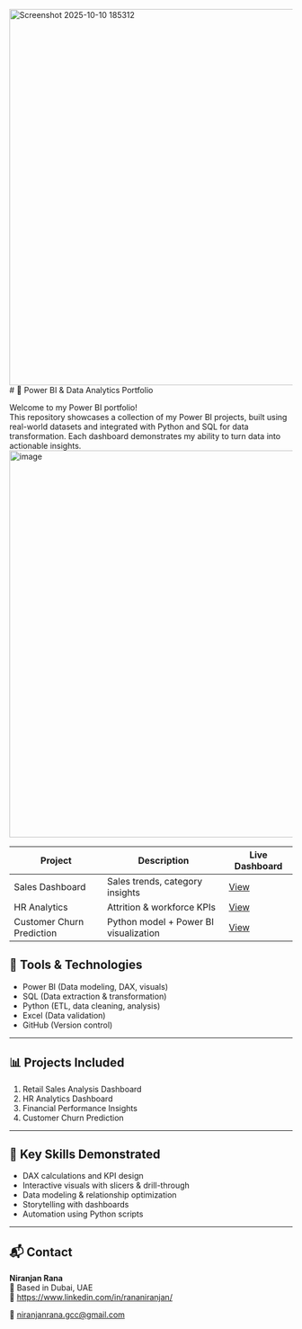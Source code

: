 <img width="1186" height="669" alt="Screenshot 2025-10-10 185312" src="https://github.com/user-attachments/assets/ea002cbe-965c-4ef2-bbcf-d2edba208251" /># 🌟 Power BI & Data Analytics Portfolio

Welcome to my Power BI portfolio!  
This repository showcases a collection of my Power BI projects, built using real-world datasets and integrated with Python and SQL for data transformation. Each dashboard demonstrates my ability to turn data into actionable insights.
<img width="1218" height="688" alt="image" src="https://github.com/user-attachments/assets/5376b628-1f2b-458c-85e3-3122c334aff2" />

| Project | Description | Live Dashboard |
|----------|--------------|----------------|
| Sales Dashboard | Sales trends, category insights | [View](https://github.com/niranjanranagcc/powerbi-data-analytics-portfolio/blob/main/Sales%20Dashboard.jpg) |
| HR Analytics | Attrition & workforce KPIs | [View](https://app.powerbi.com/view?r=YYY) |
| Customer Churn Prediction | Python model + Power BI visualization | [View](https://app.powerbi.com/view?r=ZZZ) |


## 🔧 Tools & Technologies
- Power BI (Data modeling, DAX, visuals)
- SQL (Data extraction & transformation)
- Python (ETL, data cleaning, analysis)
- Excel (Data validation)
- GitHub (Version control)

---

## 📊 Projects Included
1. Retail Sales Analysis Dashboard  
2. HR Analytics Dashboard  
3. Financial Performance Insights  
4. Customer Churn Prediction  

---

## 🧩 Key Skills Demonstrated
- DAX calculations and KPI design  
- Interactive visuals with slicers & drill-through  
- Data modeling & relationship optimization  
- Storytelling with dashboards  
- Automation using Python scripts  

---

## 📬 Contact
**Niranjan Rana**  
📍 Based in Dubai, UAE  
🔗 https://www.linkedin.com/in/rananiranjan/

📧 niranjanrana.gcc@gmail.com

